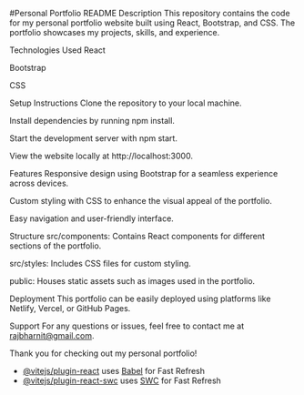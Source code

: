 #Personal Portfolio README
Description
This repository contains the code for my personal portfolio website built using React, Bootstrap, and CSS. The portfolio showcases my projects, skills, and experience.

Technologies Used
React

Bootstrap

CSS

Setup Instructions
Clone the repository to your local machine.

Install dependencies by running npm install.

Start the development server with npm start.

View the website locally at http://localhost:3000.

Features
Responsive design using Bootstrap for a seamless experience across devices.

Custom styling with CSS to enhance the visual appeal of the portfolio.

Easy navigation and user-friendly interface.

Structure
src/components: Contains React components for different sections of the portfolio.

src/styles: Includes CSS files for custom styling.

public: Houses static assets such as images used in the portfolio.

Deployment
This portfolio can be easily deployed using platforms like Netlify, Vercel, or GitHub Pages.

Support
For any questions or issues, feel free to contact me at rajbharnit@gmail.com.

Thank you for checking out my personal portfolio!
- [@vitejs/plugin-react](https://github.com/vitejs/vite-plugin-react/blob/main/packages/plugin-react/README.md) uses [Babel](https://babeljs.io/) for Fast Refresh
- [@vitejs/plugin-react-swc](https://github.com/vitejs/vite-plugin-react-swc) uses [SWC](https://swc.rs/) for Fast Refresh
